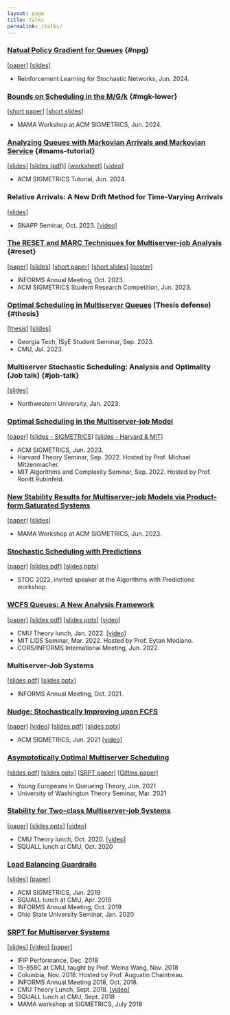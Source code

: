 ```yaml
---
layout: page
title: Talks
permalink: /talks/
---
```


### [Natual Policy Gradient for Queues](/assets/npg.pdf) {#npg}
[\[paper\]](/assets/npg.pdf)
[\[slides\]](/assets/npg.pptx)

* Reinforcement Learning for Stochastic Networks, Jun. 2024.

### [Bounds on Scheduling in the M/G/k](/assets/mgk-lower-short.pdf) {#mgk-lower}
[\[short paper\]](/assets/mgk-lower-short.pdf)
[\[short slides\]](/assets/mgk-lower.pptx)

* MAMA Workshop at ACM SIGMETRICS, Jun. 2024.

### [Analyzing Queues with Markovian Arrivals and Markovian Service](/assets/mams-tutorial.pptx) {#mams-tutorial}
[\[slides\]](/assets/mams-tutorial.pptx)
[\[slides (pdf)\]](/assets/mams-tutorial.pdf)
[\[worksheet\]](/assets/mams-worksheet.pdf)
[\[video\]](https://www.youtube.com/watch?v=YBYtZ_NRWmM)

* ACM SIGMETRICS Tutorial, Jun. 2024. 

### Relative Arrivals: A New Drift Method for Time-Varying Arrivals
[\[slides\]](/assets/relative-arrivals-snapp.pptx)

* SNAPP Seminar, Oct. 2023. [\[video\]](https://www.youtube.com/watch?v=Zr6cf4p83AA)

### [The RESET and MARC Techniques for Multiserver-job Analysis](/assets/reset-and-marc.pdf) {#reset}
[\[paper\]](/assets/reset-and-marc.pdf)
[\[slides\]](/assets/reset-and-marc-talk.pptx)
[\[short paper\]](/assets/reset-src.pdf)
[\[short slides\]](/assets/reset-src-talk.pptx)
[\[poster\]](/assets/reset-poster.pdf)

* INFORMS Annual Meeting, Oct. 2023.
* ACM SIGMETRICS Student Research Competition, Jun. 2023.

### [Optimal Scheduling in Multiserver Queues](/assets/isaac-thesis.pdf) (Thesis defense) {#thesis}
[\[thesis\]](/assets/isaac-thesis.pdf)
[\[slides\]](/assets/thesis-defense.pptx)

* Georgia Tech, ISyE Student Seminar, Sep. 2023.
* CMU, Jul. 2023.

### Multiserver Stochastic Scheduling: Analysis and Optimality (Job talk) {#job-talk}
[\[slides\]](/assets/job-talk.pptx)

* Northwestern University, Jan. 2023.

### [Optimal Scheduling in the Multiserver-job Model](/assets/msj-srpt.pdf)
[\[paper\]](/assets/msj-srpt.pdf)
[\[slides - SIGMETRICS\]](/assets/msj-srpt-sigmetrics.pptx)
[\[slides - Harvard & MIT\]](/assets/msj-srpt-harvard-mit.pptx)

* ACM SIGMETRICS, Jun. 2023.
* Harvard Theory Seminar, Sep. 2022. Hosted by Prof. Michael Mitzenmacher.
* MIT Algorithms and Complexity Seminar, Sep. 2022. Hosted by Prof. Ronitt Rubinfeld.

### [New Stability Results for Multiserver-job Models via Product-form Saturated Systems](/assets/product-mama.pdf)
[\[paper\]](/assets/product-mama.pdf)
[\[slides\]](/assets/product-mama-talk.pptx)

* MAMA Workshop at ACM SIGMETRICS, Jun. 2023.

### [Stochastic Scheduling with Predictions](/assets/uniform-bounds-estimates.pdf)
[\[paper\]](/assets/uniform-bounds-estimates.pdf)
[\[slides pdf\]](/assets/stochastic-scheduling-with-predictions.pdf)
[\[slides pptx\]](/assets/stochastic-scheduling-with-predictions.pptx)

* STOC 2022, invited speaker at the Algorithms with Predictions workshop.

### [WCFS Queues: A New Analysis Framework](/assets/wcfs.pdf)
[\[paper\]](/assets/wcfs.pdf)
[\[slides pdf\]](/assets/wcfs-queues-theory-lunch.pdf)
[\[slides pptx\]](/assets/wcfs-queues-theory-lunch.pptx)
[\[video\]](https://www.youtube.com/watch?v=oEmOs8Tdn-U)

* CMU Theory lunch, Jan. 2022. [\[video\]](https://www.youtube.com/watch?v=oEmOs8Tdn-U)
* MIT LIDS Seminar, Mar. 2022. Hosted by Prof. Eytan Modiano.
* CORS/INFORMS International Meeting, Jun. 2022.

### Multiserver-Job Systems
[\[slides pdf\]](/assets/msj-informs-2021.pdf)
[\[slides pptx\]](/assets/msj-informs-2021.pptx)

* INFORMS Annual Meeting, Oct. 2021.

### [Nudge: Stochastically Improving upon FCFS](/assets/nudge.pdf)
[\[paper\]](/assets/nudge.pdf)
[\[video\]](https://www.youtube.com/watch?v=G3NWAOlHpoI)
[\[slides pdf\]](/assets/sigmetrics-2021-nudge-talk.pdf)
[\[slides pptx\]](/assets/sigmetrics-2021-nudge-talk.pptx)

* ACM SIGMETRICS, Jun. 2021 [\[video\]](https://www.youtube.com/watch?v=G3NWAOlHpoI)

### [Asymptotically Optimal Multiserver Scheduling](/assets/asymptotically-optimal.pdf)
[\[slides pdf\]](/assets/asymptotically-optimal.pdf)
[\[slides pptx\]](/assets/asymptotically-optimal.pptx)
[\[SRPT paper\]](/assets/srpt.pdf)
[\[Gittins paper\]](gittins-extremely-general.pdf)

* Young Europeans in Queueing Theory, Jun. 2021
* University of Washington Theory Seminar, Mar. 2021

### [Stability for Two-class Multiserver-job Systems](/assets/multiserverjob-stability.pdf)
[\[paper\]](/assets/multiserverjob-stability.pdf)
[\[slides pptx\]](/assets/two-class-msj.pptx)
[\[video\]](https://www.youtube.com/watch?v=w0e5NaKlpBY)

* CMU Theory lunch, Oct. 2020. [\[video\]](https://www.youtube.com/watch?v=w0e5NaKlpBY)
* SQUALL lunch at CMU, Oct. 2020

### [Load Balancing Guardrails](/assets/load-balancing.pdf)
[\[slides\]](/assets/sigmetrics-2019-load-balancing-talk.pptx)
[\[paper\]](/assets/load-balancing.pdf)

* ACM SIGMETRICS, Jun. 2019
* SQUALL lunch at CMU, Apr. 2019
* INFORMS Annual Meeting, Oct. 2019
* Ohio State University Seminar, Jan. 2020

### [SRPT for Multiserver Systems](/assets/srpt.pdf)
[\[slides\]](/assets/performance-2018-srpt-talk.pptx)
[\[video\]](https://www.youtube.com/watch?v=H6PDvOt7R3E)
[\[paper\]](/assets/srpt.pdf)

* IFIP Performance, Dec. 2018
* 15-858C at CMU, taught by Prof. Weina Wang, Nov. 2018
* Columbia, Nov. 2018. Hosted by Prof. Augustin Chaintreau.
* INFORMS Annual Meeting 2018, Oct. 2018.
* CMU Theory Lunch, Sept. 2018. [\[video\]](https://www.youtube.com/watch?v=H6PDvOt7R3E)
* SQUALL lunch at CMU, Sept. 2018
* MAMA workshop at SIGMETRICS, July 2018

